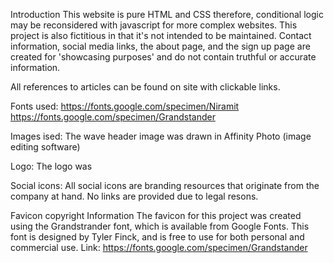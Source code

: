 
Introduction
This website is pure HTML and CSS therefore, conditional logic may be reconsidered with 
javascript for more complex websites. This project is also fictitious in that it's not 
intended to be maintained. Contact information, social media links, the about page, and 
the sign up page are created for 'showcasing purposes' and do not contain truthful or 
accurate information. 

All references to articles can be found on site with clickable links. 


Fonts used:
https://fonts.google.com/specimen/Niramit
https://fonts.google.com/specimen/Grandstander

Images ised:
The wave header image was drawn in Affinity Photo (image editing software)

Logo:
The logo was 

Social icons:
All social icons are branding resources that originate from the company at hand. 
No links are provided due to legal resons. 


Favicon copyright Information
The favicon for this project was created using the Grandstrander font, which is available from Google Fonts. This font is designed by Tyler Finck, and is free to use for both personal and commercial use.
Link: https://fonts.google.com/specimen/Grandstander

